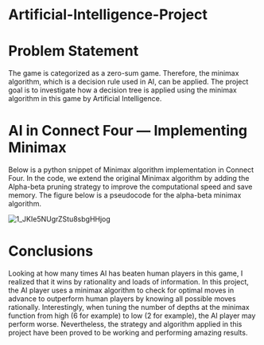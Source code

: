 # Artificial-Intelligence-Project
# Problem Statement
The game is categorized as a zero-sum game. Therefore, the minimax algorithm, which is a decision rule used in AI, can be applied. The project goal is to investigate how a decision tree is applied using the minimax algorithm in this game by Artificial Intelligence.
# AI in Connect Four — Implementing Minimax
Below is a python snippet of Minimax algorithm implementation in Connect Four. In the code, we extend the original Minimax algorithm by adding the Alpha-beta pruning strategy to improve the computational speed and save memory. The figure below is a pseudocode for the alpha-beta minimax algorithm.

![1_JKIe5NUgrZStu8sbgHHjog](https://user-images.githubusercontent.com/55916366/178103087-a71c1b6f-798d-4d2c-af53-7c60cf8c7c56.png)

# Conclusions
Looking at how many times AI has beaten human players in this game, I realized that it wins by rationality and loads of information. In this project, the AI player uses a minimax algorithm to check for optimal moves in advance to outperform human players by knowing all possible moves rationally. Interestingly, when tuning the number of depths at the minimax function from high (6 for example) to low (2 for example), the AI player may perform worse. Nevertheless, the strategy and algorithm applied in this project have been proved to be working and performing amazing results.
